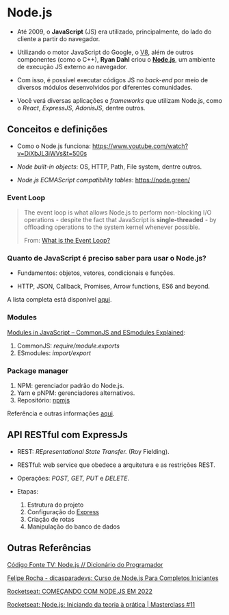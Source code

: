 # Node.js

- Até 2009, o **JavaScript** (JS) era utilizado, principalmente, do lado do cliente a partir do navegador.

- Utilizando o motor JavaScript do Google, o [V8](https://v8.dev/), além de outros componentes (como o C++), **Ryan Dahl** criou o **[Node.js](https://nodejs.org)**, um ambiente de execução JS externo ao navegador.

- Com isso, é possível executar códigos JS no *back-end* por meio de diversos módulos desenvolvidos por diferentes comunidades.

- Você verá diversas aplicações e *frameworks* que utilizam Node.js, como o *React*, *ExpressJS*, *AdonisJS*, dentre outros.

## Conceitos e definições

- Como o Node.js funciona: <https://www.youtube.com/watch?v=DiXbJL3iWVs&t=500s>

- *Node built-in objects*: OS, HTTP, Path, File system, dentre outros.

- *Node.js ECMAScript compatibility tables*: <https://node.green/>

### Event Loop

> The event loop is what allows Node.js to perform non-blocking I/O operations - despite the fact that JavaScript is **single-threaded** - by offloading operations to the system kernel whenever possible.
>
> From: [What is the Event Loop?](https://nodejs.org/en/docs/guides/event-loop-timers-and-nexttick/#what-is-the-event-loop)

### Quanto de JavaScript é preciso saber para usar o Node.js?

- Fundamentos: objetos, vetores, condicionais e funções.

- HTTP, JSON, Callback, Promises, Arrow functions, ES6 and beyond.

A lista completa está disponível [aqui](https://nodejs.dev/learn/how-much-javascript-do-you-need-to-know-to-use-nodejs).

### Modules

[Modules in JavaScript – CommonJS and ESmodules Explained](https://www.freecodecamp.org/news/modules-in-javascript/):

1. CommonJS: *require/module.exports*
1. ESmodules: *import/export*

### Package manager

 1. NPM: gerenciador padrão do Node.js.
 1. Yarn e pNPM: gerenciadores alternativos.
 1. Repositório: [npmjs](https://www.npmjs.com/)

Referência e outras informações [aqui](https://nodejs.dev/en/learn/an-introduction-to-the-npm-package-manager).

## API RESTful com ExpressJs

- REST: *REpresentational State Transfer.* (Roy Fielding).

- RESTful: web service que obedece a arquitetura e as restrições REST.

- Operações: *POST, GET, PUT* e *DELETE*.

- Etapas:

    1. Estrutura do projeto
    1. Configuração do [Express](https://expressjs.com/)
    1. Criação de rotas
    1. Manipulação do banco de dados

## Outras Referências

[Código Fonte TV: Node.js // Dicionário do Programador](https://youtu.be/vYekSMBCCiM)

[Felipe Rocha - dicasparadevs: Curso de Node.js Para Completos Iniciantes](https://youtu.be/IOfDoyP1Aq0)

[Rocketseat: COMEÇANDO COM NODE.JS EM 2022](<https://youtu.be/fm4_EuCsQwg>)

[Rocketseat: Node.js: Iniciando da teoria à prática | Masterclass #11](https://youtu.be/DiXbJL3iWVs)

